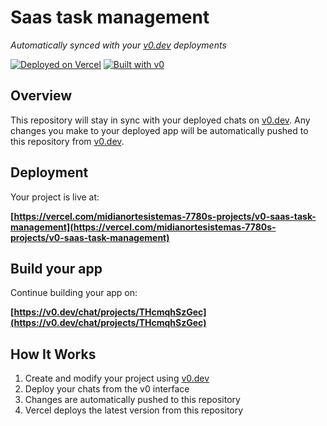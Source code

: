 # Saas task management

*Automatically synced with your [v0.dev](https://v0.dev) deployments*

[![Deployed on Vercel](https://img.shields.io/badge/Deployed%20on-Vercel-black?style=for-the-badge&logo=vercel)](https://vercel.com/midianortesistemas-7780s-projects/v0-saas-task-management)
[![Built with v0](https://img.shields.io/badge/Built%20with-v0.dev-black?style=for-the-badge)](https://v0.dev/chat/projects/THcmqhSzGec)

## Overview

This repository will stay in sync with your deployed chats on [v0.dev](https://v0.dev).
Any changes you make to your deployed app will be automatically pushed to this repository from [v0.dev](https://v0.dev).

## Deployment

Your project is live at:

**[https://vercel.com/midianortesistemas-7780s-projects/v0-saas-task-management](https://vercel.com/midianortesistemas-7780s-projects/v0-saas-task-management)**

## Build your app

Continue building your app on:

**[https://v0.dev/chat/projects/THcmqhSzGec](https://v0.dev/chat/projects/THcmqhSzGec)**

## How It Works

1. Create and modify your project using [v0.dev](https://v0.dev)
2. Deploy your chats from the v0 interface
3. Changes are automatically pushed to this repository
4. Vercel deploys the latest version from this repository
